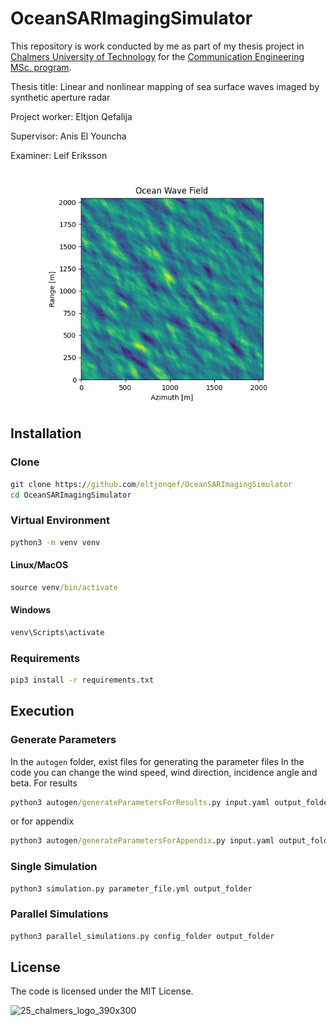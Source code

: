 # OceanSARImagingSimulator

This repository is work conducted by me as part of my thesis project in [Chalmers University of Technology](https://www.chalmers.se/en/) for the [Communication Engineering MSc. program](https://www.chalmers.se/en/education/find-masters-programme/information-and-communication-technology-msc/).

Thesis title: Linear and nonlinear mapping of sea surface waves imaged by synthetic aperture radar

Project worker: Eltjon Qefalija

Supervisor: Anis El Youncha

Examiner: Leif Eriksson

![Sea Surface](animation.gif)

## Installation
### Clone
```bat
git clone https://github.com/eltjonqef/OceanSARImagingSimulator
cd OceanSARImagingSimulator
```
### Virtual Environment
```bat
python3 -m venv venv
```
#### Linux/MacOS
```bat
source venv/bin/activate
```
#### Windows
```bat
venv\Scripts\activate
```
### Requirements
```bat
pip3 install -r requirements.txt
```
## Execution
### Generate Parameters
In the `autogen` folder, exist files for generating the parameter files
In the code you can change the wind speed, wind direction, incidence angle and beta.
For results
```bat
python3 autogen/generateParametersForResults.py input.yaml output_folder
```
or for appendix
```bat
python3 autogen/generateParametersForAppendix.py input.yaml output_folder
```
### Single Simulation
```bat
python3 simulation.py parameter_file.yml output_folder
```
### Parallel Simulations
```bat
python3 parallel_simulations.py config_folder output_folder
```
## License

The code is licensed under the MIT License.

![25_chalmers_logo_390x300](https://github.com/eltjonqef/OceanSARImagingSimulator/assets/46346610/ea1820f1-df78-4ee7-9c7f-c9b3a38ed8da)